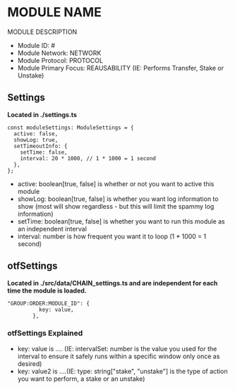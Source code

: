 # MODULE NAME
MODULE DESCRIPTION

* Module ID: #
* Module Network: NETWORK
* Module Protocol: PROTOCOL
* Module Primary Focus: REAUSABILITY (IE: Performs Transfer, Stake or Unstake)

## Settings
**Located in ./settings.ts**
```
const moduleSettings: ModuleSettings = {
  active: false,
  showLog: true,
  setTimeoutInfo: {
    setTime: false,
    interval: 20 * 1000, // 1 * 1000 = 1 second
  },
};
```

* active: boolean[true, false] is whether or not you want to active this module
* showLog: boolean[true, false] is whether you want log information to show (most will show regardless - but this will limit the spammy log information)
* setTime: boolean[true, false] is whether you want to run this module as an independent interval
* interval: number is how frequent you want it to loop (1 * 1000 = 1 second)

## otfSettings
**Located in ./src/data/CHAIN_settings.ts and are independent for each time the module is loaded.**
```
"GROUP:ORDER:MODULE_ID": {
          key: value,
        },
```

### otfSettings Explained
* key: value is .... (IE: intervalSet: number is the value you used for the interval to ensure it safely runs within a specific window only once as desired)
* key: value2 is ....(IE: type: string["stake", "unstake"] is the type of action you want to perform, a stake or an unstake)
